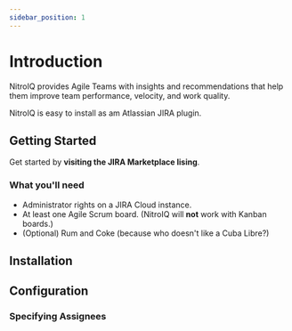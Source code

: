 ```yaml
---
sidebar_position: 1
---
```


# Introduction

NitroIQ provides Agile Teams with insights and recommendations that help them improve team performance, velocity, and work quality. 

NitroIQ is easy to install as am Atlassian JIRA plugin.

## Getting Started

Get started by **visiting the JIRA Marketplace lising**.

<!-- Or **try Docusaurus immediately** with **[docusaurus.new](https://docusaurus.new)**. -->

### What you'll need

- Administrator rights on a JIRA Cloud instance.
- At least one Agile Scrum board. (NitroIQ will **not** work with Kanban boards.)
- (Optional) Rum and Coke (because who doesn't like a Cuba Libre?) 

## Installation


## Configuration 

### Specifying Assignees 


